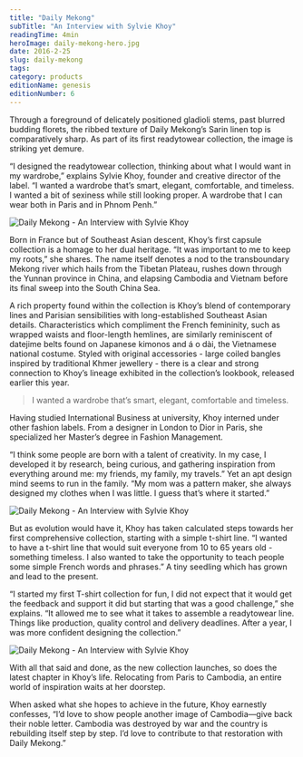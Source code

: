 ```yaml
---
title: "Daily Mekong"
subTitle: "An Interview with Sylvie Khoy"
readingTime: 4min
heroImage: daily-mekong-hero.jpg
date: 2016-2-25
slug: daily-mekong
tags: 
category: products
editionName: genesis
editionNumber: 6
---
```


Through a foreground of delicately positioned gladioli stems, past blurred budding florets, the ribbed texture of Daily Mekong’s Sarin linen top is comparatively sharp. As part of its first read­yto­wear collection, the image is striking yet demure.

“I designed the ready­to­wear collection, thinking about what I would want in my wardrobe,” explains Sylvie Khoy, founder and creative director of the label. “I wanted a wardrobe that’s smart, elegant, comfortable, and timeless. I wanted a bit of sexiness while still looking proper. A wardrobe that I can wear both in Paris and in Phnom Penh.” 

![Daily Mekong - An Interview with Sylvie Khoy](a.jpg)

Born in France but of Southeast Asian descent, Khoy’s first capsule collection is a homage to her dual heritage. “It was important to me to keep my roots,” she shares. The name itself denotes a nod to the transboundary Mekong river which hails from the Tibetan Plateau, rushes down through the Yunnan province in China, and elapsing Cambodia and Vietnam before its final sweep into the South China Sea.

A rich property found within the collection is Khoy’s blend of contemporary lines and Parisian sensibilities with long-­established Southeast Asian details. Characteristics which compliment the French femininity, such as wrapped waists and floor-­length hemlines, are similarly reminiscent of datejime belts found on Japanese kimonos and á o dài, the Vietnamese national costume. Styled with original accessories - large coiled bangles inspired by traditional Khmer jewellery - there is a clear and strong connection to Khoy’s lineage exhibited in the collection’s lookbook, released earlier this year. 

>I wanted a wardrobe that’s smart, elegant, comfortable and timeless.

Having studied International Business at university, Khoy interned under other fashion labels. From a designer in London to Dior in Paris, she specialized her Master’s degree in Fashion Management.

“I think some people are born with a talent of creativity. In my case, I developed it by research, being curious, and gathering inspiration from everything around me: my friends, my family, my travels.” Yet an apt design mind seems to run in the family. “My mom was a pattern maker, she always designed my clothes when I was little. I guess that’s where it started.” 

![Daily Mekong - An Interview with Sylvie Khoy](b.jpg)

But as evolution would have it, Khoy has taken calculated steps towards her first comprehensive collection, starting with a simple t-­shirt line. “I wanted to have a t­-shirt line that would suit everyone from 10 to 65 ­years old - something timeless. I also wanted to take the opportunity to teach people some simple French words and phrases.” A tiny seedling which has grown and lead to the present.

“I started my first T-shirt collection for fun, I did not expect that it would get the feedback and support it did but starting that was a good challenge,” she explains. “It allowed me to see what it takes to assemble a ready­to­wear line. Things like production, quality control and delivery deadlines. After a year, I was more confident designing the collection.” 

![Daily Mekong - An Interview with Sylvie Khoy](c.jpg)

With all that said and done, as the new collection launches, so does the latest chapter in Khoy’s life. Relocating from Paris to Cambodia, an entire world of inspiration waits at her doorstep.

When asked what she hopes to achieve in the future, Khoy earnestly 
confesses, “I’d love to show people another image of Cambodia—give back their noble letter. Cambodia was destroyed by war and the country is rebuilding itself step ­by ­step. I’d love to contribute to that restoration with Daily Mekong.” 

